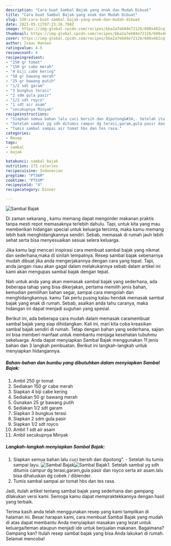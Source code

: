 ```yaml
---
description: "Cara buat Sambal Bajak yang enak dan Mudah Dibuat"
title: "Cara buat Sambal Bajak yang enak dan Mudah Dibuat"
slug: 330-cara-buat-sambal-bajak-yang-enak-dan-mudah-dibuat
date: 2021-05-11T07:23:26.798Z
image: https://img-global.cpcdn.com/recipes/bba2a7eb84e72126/680x482cq70/sambal-bajak-foto-resep-utama.jpg
thumbnail: https://img-global.cpcdn.com/recipes/bba2a7eb84e72126/680x482cq70/sambal-bajak-foto-resep-utama.jpg
cover: https://img-global.cpcdn.com/recipes/bba2a7eb84e72126/680x482cq70/sambal-bajak-foto-resep-utama.jpg
author: Isaac Hansen
ratingvalue: 4.5
reviewcount: 4
recipeingredient:
- "250 gr tomat"
- "150 gr cabe merah"
- "4 biji cabe kering"
- "50 gr bawang merah"
- "25 gr bawang putih"
- "1/2 sdt garam"
- "3 bungkus terasi"
- "2 sdm gula pasir"
- "1/2 sdt royco"
- "1 sdt air asam"
- "secukupnya Minyak"
recipeinstructions:
- "Siapkan semua bahan lalu cuci bersih dan dipotong&#34;. Setelah itu tumis sampai layu."
- "Setelah sambal yg sdh ditumis campur dg terasi,garam,gula pasir dan royco serta air asam.lalu bisa dihaluskan dg cobek / diblender."
- "Tumis sambal sampai air tomat hbs dan tes rasa."
categories:
- Resep
tags:
- sambal
- bajak

katakunci: sambal bajak 
nutrition: 173 calories
recipecuisine: Indonesian
preptime: "PT36M"
cooktime: "PT55M"
recipeyield: "4"
recipecategory: Dinner

---
```



![Sambal Bajak](https://img-global.cpcdn.com/recipes/bba2a7eb84e72126/680x482cq70/sambal-bajak-foto-resep-utama.jpg)

Di zaman  sekarang , kamu memang dapat mengorder makanan praktis tanpa mesti repot memasaknya terlebih dahulu. Tapi, untuk kita yang mau memberikan hidangan special untuk keluarga tercinta, maka kamu memang lebih baik menghidangkannya sendiri. Sebab, memasak di rumah jauh lebih sehat serta bisa menyesuaikan sesuai selera keluarga.

Jika kamu lagi mencari inspirasi cara membuat sambal bajak yang nikmat dan sederhana,maka di sinilah tempatnya. Resep sambal bajak  sebenarnya mudah dibuat jika anda mengerjakannya dengan cara yang tepat. Tapi, anda jangan risau akan gagal dalam melakukannya 
sebab dalam artikel ini kami akan mengupas sambal bajak dengan tepat.  



Nah untuk anda yang akan memasak sambal bajak yang sederhana, ada beberapa tahap yang bisa dikerjakan, pertama memilih jenis bahan, kemudian pemilihan bahan segar, sampai cara mengolah dan menghidangkannya. kamu Tak perlu pusing kalau hendak memasak sambal bajak yang enak di rumah. Sebab, asalkan anda  tahu caranya, maka hidangan ini dapat menjadi suguhan yang spesial.

Berikut ini, ada beberapa cara mudah dalam memasak caramembuat sambal bajak yang siap dihidangkan. Kali ini, mari kita coba kreasikan sambal bajak sendiri di rumah. Tetap dengan bahan yang sederhana, sajian ini bisa memberi manfaat untuk membantu menjaga kesehatan tubuhmu sekeluarga. Anda dapat menyiapkan Sambal Bajak menggunakan 11 jenis bahan dan 3 langkah pembuatan. Berikut ini langkah-langkah untuk menyiapkan hidangannya.

<!--inarticleads1-->

##### Bahan-bahan dan bumbu yang dibutuhkan dalam menyiapkan Sambal Bajak:

1. Ambil 250 gr tomat
1. Sediakan 150 gr cabe merah
1. Siapkan 4 biji cabe kering
1. Sediakan 50 gr bawang merah
1. Gunakan 25 gr bawang putih
1. Sediakan 1/2 sdt garam
1. Siapkan 3 bungkus terasi
1. Siapkan 2 sdm gula pasir
1. Siapkan 1/2 sdt royco
1. Ambil 1 sdt air asam
1. Ambil secukupnya Minyak




<!--inarticleads2-->

##### Langkah-langkah menyiapkan Sambal Bajak:

1. Siapkan semua bahan lalu cuci bersih dan dipotong&#34;. - Setelah itu tumis sampai layu.
<img src="https://img-global.cpcdn.com/steps/f9b47e66dacc2d56/160x128cq70/sambal-bajak-langkah-memasak-1-foto.jpg" alt="Sambal Bajak"><img src="https://img-global.cpcdn.com/steps/183a7b1dfdf6d63a/160x128cq70/sambal-bajak-langkah-memasak-1-foto.jpg" alt="Sambal Bajak">1. Setelah sambal yg sdh ditumis campur dg terasi,garam,gula pasir dan royco serta air asam.lalu bisa dihaluskan dg cobek / diblender.
1. Tumis sambal sampai air tomat hbs dan tes rasa.




Jadi, itulah artikel tentang  sambal bajak  yang sederhana dan gampang dilakukan versi kami. Semoga kamu dapat mempraktekkannya dengan hasil yang terbaik. 

Terima kasih anda telah menggunakan resep yang kami tampilkan di halaman ini. Besar harapan kami, cara membuat  Sambal Bajak yang mudah di atas dapat membantu Anda menyiapkan masakan yang lezat untuk keluarga/teman ataupun menjadi ide untuk berjualan makanan. Bagaimana? Gampang kan? Itulah resep sambal bajak yang bisa Anda lakukan di rumah. Selamat mencoba!

